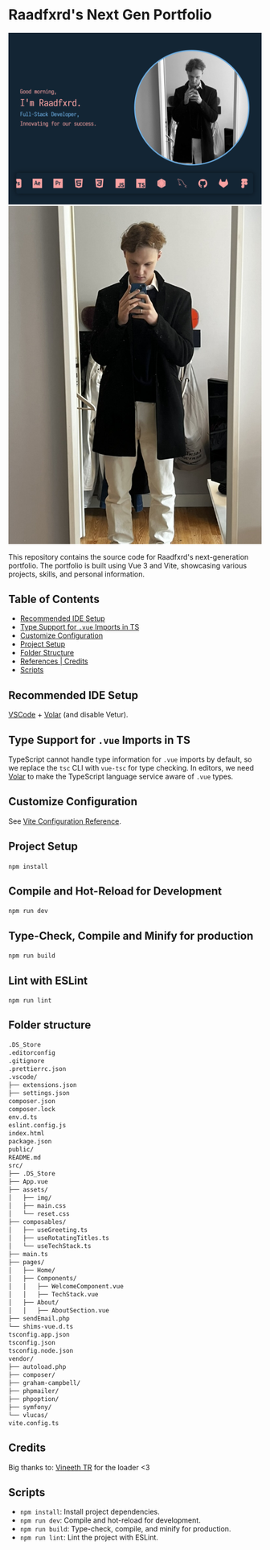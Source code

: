 # Raadfxrd's Next Gen Portfolio

![Thumbnail](/src/assets/img/thumbnail.png)
![Project Thumbnail](https://raw.githubusercontent.com/Raadfxrd/Portfolio/refs/heads/main/src/assets/img/raadfxrd.jpeg)

This repository contains the source code for Raadfxrd's next-generation portfolio. The portfolio is built using Vue 3 and Vite, showcasing various projects, skills, and personal information.

## Table of Contents

- [Recommended IDE Setup](#recommended-ide-setup)
- [Type Support for `.vue` Imports in TS](#type-support-for-vue-imports-in-ts)
- [Customize Configuration](#customize-configuration)
- [Project Setup](#project-setup)
- [Folder Structure](#folder-structure)
- [References | Credits](#credits)
- [Scripts](#scripts)

## Recommended IDE Setup

[VSCode](https://code.visualstudio.com/) + [Volar](https://marketplace.visualstudio.com/items?itemName=Vue.volar) (and disable Vetur).

## Type Support for `.vue` Imports in TS

TypeScript cannot handle type information for `.vue` imports by default, so we replace the `tsc` CLI with `vue-tsc` for type checking. In editors, we need [Volar](https://marketplace.visualstudio.com/items?itemName=Vue.volar) to make the TypeScript language service aware of `.vue` types.

## Customize Configuration

See [Vite Configuration Reference](https://vite.dev/config/).

## Project Setup

`npm install`

## Compile and Hot-Reload for Development

`npm run dev`

## Type-Check, Compile and Minify for production

`npm run build`

## Lint with ESLint

`npm run lint`

## Folder structure

```
.DS_Store
.editorconfig
.gitignore
.prettierrc.json
.vscode/
├── extensions.json
├── settings.json
composer.json
composer.lock
env.d.ts
eslint.config.js
index.html
package.json
public/
README.md
src/
├── .DS_Store
├── App.vue
├── assets/
│   ├── img/
│   ├── main.css
│   └── reset.css
├── composables/
│   ├── useGreeting.ts
│   ├── useRotatingTitles.ts
│   └── useTechStack.ts
├── main.ts
├── pages/
│   ├── Home/
│   ├── Components/
│   │   ├── WelcomeComponent.vue
│   │   ├── TechStack.vue
│   ├── About/
│   │   ├── AboutSection.vue
├── sendEmail.php
└── shims-vue.d.ts
tsconfig.app.json
tsconfig.json
tsconfig.node.json
vendor/
├── autoload.php
├── composer/
├── graham-campbell/
├── phpmailer/
├── phpoption/
├── symfony/
└── vlucas/
vite.config.ts
```

## Credits

Big thanks to: [Vineeth TR](https://cssloaders.github.io/) for the loader <3

## Scripts

- `npm install`: Install project dependencies.
- `npm run dev`: Compile and hot-reload for development.
- `npm run build`: Type-check, compile, and minify for production.
- `npm run lint`: Lint the project with ESLint.
